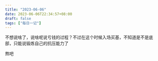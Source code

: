```yaml
---
title: "2023-06-06"
date: 2023-06-06T22:34:57+08:00
draft: false
tags: ["每日一记"]
---
```


不想说啥了，说啥呢说亏钱的过程？不过在这个时候入场买基，不知道是不是底部，只能说锻炼自己的抗压能力了

熬吧
